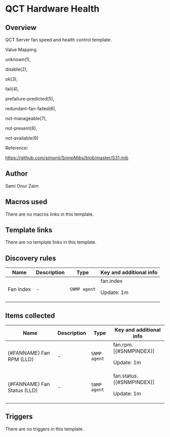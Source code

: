 # QCT Hardware Health

## Overview

QCT Server fan speed and health control template.


 


Value Mapping


unknown(1),


disable(2),


ok(3),


fail(4),


prefailure-predicted(5),


redundant-fan-failed(6),


not-manageable(7),


not-present(8),


not-available(9)


 


Reference:


https://github.com/simonjj/SnmpMibs/blob/master/S31.mib

## Author

Sami Onur Zaim

## Macros used

There are no macros links in this template.

## Template links

There are no template links in this template.

## Discovery rules

|Name|Description|Type|Key and additional info|
|----|-----------|----|----|
|Fan Index|<p>-</p>|`SNMP agent`|fan.index<p>Update: 1m</p>|
## Items collected

|Name|Description|Type|Key and additional info|
|----|-----------|----|----|
|{#FANNAME} Fan RPM (LLD)|<p>-</p>|`SNMP agent`|fan.rpm.[{#SNMPINDEX}]<p>Update: 1m</p>|
|{#FANNAME} Fan Status (LLD)|<p>-</p>|`SNMP agent`|fan.status.[{#SNMPINDEX}]<p>Update: 1m</p>|
## Triggers

There are no triggers in this template.

